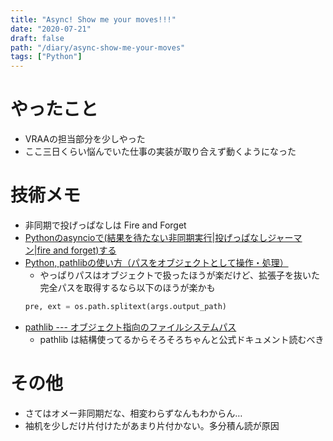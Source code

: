 ```yaml
---
title: "Async! Show me your moves!!!"
date: "2020-07-21"
draft: false
path: "/diary/async-show-me-your-moves"
tags: ["Python"]
---
```


# やったこと

+ VRAAの担当部分を少しやった
+ ここ三日くらい悩んでいた仕事の実装が取り合えず動くようになった

# 技術メモ

+ 非同期で投げっぱなしは Fire and Forget
+ [Pythonのasyncioで(結果を待たない非同期実行|投げっぱなしジャーマン|fire and forget)する](http://zentoo.hatenablog.com/entry/2016/06/13/045354)
+ [Python, pathlibの使い方（パスをオブジェクトとして操作・処理）](https://note.nkmk.me/python-pathlib-usage/)
  + やっぱりパスはオブジェクトで扱ったほうが楽だけど、拡張子を抜いた完全パスを取得するなら以下のほうが楽かも
  ```python
  pre, ext = os.path.splitext(args.output_path)
  ```
+ [pathlib --- オブジェクト指向のファイルシステムパス](https://docs.python.org/ja/3/library/pathlib.html)
  + pathlib は結構使ってるからそろそろちゃんと公式ドキュメント読むべき

# その他

+ さてはオメー非同期だな、相変わらずなんもわからん…
+ 袖机を少しだけ片付けたがあまり片付かない。多分積ん読が原因